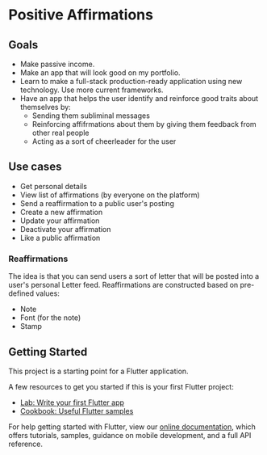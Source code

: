 # Positive Affirmations

## Goals

- Make passive income.
- Make an app that will look good on my portfolio.
- Learn to make a full-stack production-ready application using new technology. Use more current frameworks.
- Have an app that helps the user identify and reinforce good traits about themselves by:
  - Sending them subliminal messages
  - Reinforcing affifrmations about them by giving them feedback from other real people
  - Acting as a sort of cheerleader for the user

## Use cases

- Get personal details
- View list of affirmations (by everyone on the platform)
- Send a reaffirmation to a public user's posting
- Create a new affirmation
- Update your affirmation
- Deactivate your affirmation
- Like a public affirmation

### Reaffirmations

The idea is that you can send users a sort of letter that will be posted into a user's personal Letter feed. Reaffirmations are constructed based on pre-defined values:

- Note
- Font (for the note)
- Stamp

## Getting Started

This project is a starting point for a Flutter application.

A few resources to get you started if this is your first Flutter project:

- [Lab: Write your first Flutter app](https://flutter.dev/docs/get-started/codelab)
- [Cookbook: Useful Flutter samples](https://flutter.dev/docs/cookbook)

For help getting started with Flutter, view our
[online documentation](https://flutter.dev/docs), which offers tutorials,
samples, guidance on mobile development, and a full API reference.
